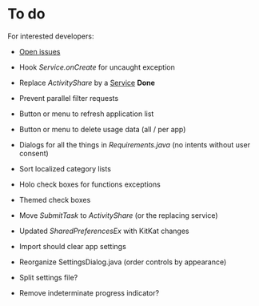 To do
=====

For interested developers:

* [Open issues](https://github.com/M66B/XPrivacy/issues?state=open)

* Hook *Service.onCreate* for uncaught exception
* Replace *ActivityShare* by a [Service](http://developer.android.com/reference/android/app/Service.html) **Done**
* Prevent parallel filter requests
* Button or menu to refresh application list
* Button or menu to delete usage data (all / per app)
* Dialogs for all the things in *Requirements.java* (no intents without user consent)
* Sort localized category lists
* Holo check boxes for functions exceptions
* Themed check boxes
* Move *SubmitTask* to *ActivityShare* (or the replacing service)
* Updated *SharedPreferencesEx* with KitKat changes
* Import should clear app settings
* Reorganize SettingsDialog.java (order controls by appearance)

* Split settings file?
* Remove indeterminate progress indicator?
